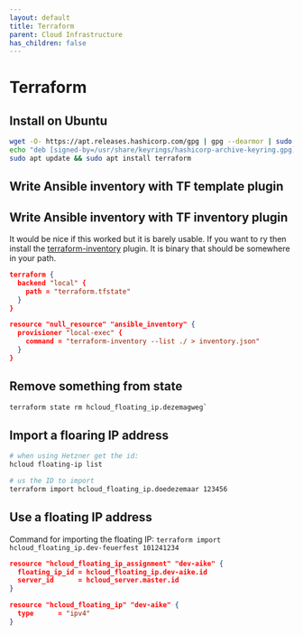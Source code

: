 ```yaml
---
layout: default
title: Terraform
parent: Cloud Infrastructure
has_children: false
---
```


# Terraform

## Install on Ubuntu

```bash
wget -O- https://apt.releases.hashicorp.com/gpg | gpg --dearmor | sudo tee /usr/share/keyrings/hashicorp-archive-keyring.gpg
echo "deb [signed-by=/usr/share/keyrings/hashicorp-archive-keyring.gpg] https://apt.releases.hashicorp.com $(lsb_release -cs) main" | sudo tee /etc/apt/sources.list.d/hashicorp.list
sudo apt update && sudo apt install terraform
```
## Write Ansible inventory with TF template plugin




## Write Ansible inventory with TF inventory plugin

It would be nice if this worked but it is barely usable. If you want to ry then install the [terraform-inventory](https://github.com/adammck/terraform-inventory) plugin. It is binary that should be somewhere in your path.

```json
terraform {
  backend "local" {
    path = "terraform.tfstate"
  }
}

resource "null_resource" "ansible_inventory" {
  provisioner "local-exec" {
    command = "terraform-inventory --list ./ > inventory.json"
  }
}
```

## Remove something from state

```bash
terraform state rm hcloud_floating_ip.dezemagweg`
```

## Import a floaring IP address

```bash
# when using Hetzner get the id:
hcloud floating-ip list

# us the ID to import
terraform import hcloud_floating_ip.doedezemaar 123456
```


## Use a floating IP address

Command for importing the floating IP: `terraform import hcloud_floating_ip.dev-feuerfest 101241234`

```json
resource "hcloud_floating_ip_assignment" "dev-aike" {
  floating_ip_id = hcloud_floating_ip.dev-aike.id
  server_id      = hcloud_server.master.id
}
```

```json
resource "hcloud_floating_ip" "dev-aike" {
  type      = "ipv4"
}
```
